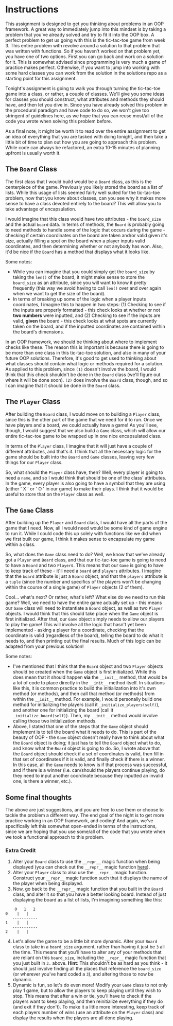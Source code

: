 # Instructions

This assignment is designed to get you thinking about problems in an OOP framework. A great way to immediately jump into this mindset is by taking a problem that you've already solved and try to fit it into the OOP box. A perfect problem to get us going with this is the tic-tac-toe game from week 3. This entire problem with revolve around a solution to that problem that was written with functions. So if you haven't worked on that problem yet, you have one of two options. First you can go back and work on a solution for it. This is somewhat advised since programming is very much a game of practice makes perfect. Otherwise, if you want to jump into working with some hard classes you can work from the solution in the solutions repo as a starting point for this assignment.

Tonight's assignment is going to walk you through turning the tic-tac-toe game into a class, or rather, a couple of classes. We'll give you some ideas for classes you should construct, what attributes and methods they should have, and then let you dive in. Since you have already solved this problem in the procedural paradigm and have code to do so, we won't give too stringent of guidelines here, as we hope that you can reuse most/all of the code you wrote when solving this problem before. 

As a final note, it might be worth it to read over the entire assignment to get an idea of everything that you are tasked with doing tonight, and then take a little bit of time to plan out how you are going to approach this problem. While code can always be refactored, an extra 10-15 minutes of planning upfront is usually worth it.

## The `Board` Class

The first class that I would build would be a `Board` class, as this is the centerpiece of the game. Previously you likely stored the board as a list of lists. While this usage of lists seemed fairly well suited for the tic-tac-toe problem, now that you know about classes, can you see why it makes more sense to have a class devoted entirely to the board? This will allow you to take advantage of encapsulation.

I would imagine that this class would have two attributes - the `board_size` and the actual `board` data. In terms of methods, the `Board` is probably going to need methods to handle some of the logic that occurs during the game - checking if certain coordinates on the board are taken and/or valid given it's size, actually filling a spot on the board when a player inputs valid coordinates, and then determining whether or not anybody has won. Also, it'd be nice if the `Board` has a method that displays what it looks like.

Some notes: 

* While you can imagine that you could simply get the `board_size` by taking the `len()` of the board, it might make sense to store the `board_size` as an attribute, since you will want to know it pretty frequently (this way we avoid having to call `len()` over and over again when we want to get the size of the board). 
* In terms of breaking up some of the logic when a player inputs coordinates, I imagine this to happen in two steps: (1) Checking to see if the inputs are properly formatted - this check looks at whether or not **two numbers** were inputted, and (2) Checking to see if the inputs are valid, **given** the board - this check looks at what spots are currently taken on the board, and if the inputted coordinates are contained within the board's dimensions. 

In an OOP framework, we should be thinking about where to implement checks like these. The reason this is important is because there is going to be more than one class in this tic-tac-toe solution, and also in many of your future OOP solutions. Therefore, it's good to get used to thinking about what classes should contain what logic or methods required for a solution. As applied to this problem, since `(1)` doesn't involve the board, I would think that this check shouldn't be done in the `Board` class (we'll figure out where it will be done soon). `(2)` does involve the `Board` class, though, and so I can imagine that it should be done in the `Board` class.

## The `Player` Class

After building the `Board` class, I would move on to building a `Player` class, since this is the other part of the game that we need for it to run. Once we have players and a board, we could actually have a game! As you'll see, though, I would suggest that we also build a `Game` class, which will allow our entire tic-tac-toe game to be wrapped up in one nice encapsulated class.  

In terms of the `Player` class, I imagine that it will just have a couple of different attributes, and that's it. I think that all the necessary logic for the game should be built into the `Board` and `Game` classes, leaving very few things for our `Player` class. 

So, what should the `Player` class have, then? Well, every player is going to need a `name`, and so I would think that should be one of the class' attributes. In the game, every player is also going to have a symbol that they are using (either ' X ' or ' O ' in our game) to make their plays. I think that it would be useful to store that on the `Player` class as well. 

## The `Game` Class

After building up the `Player` and `Board` class, I would have all the parts of the game that I need. Now, all I would need would be some kind of game engine to run it. While I could code this up solely with functions like we did when we first built our game, I think it makes sense to encapsulate my game within a class. 

So, what does the `Game` class need to do? Well, we know that we've already got a `Player` and `Board` class, and that our tic-tac-toe game is going to need to have a `Board` and two `Player`s. This means that our `Game` is going to have to keep track of these - it'll need a `board` and `players` attributes. I imagine that the `board` attribute is just a `Board` object, and that the `players` attribute is a `tuple` (since the number and specifics of the players won't be changing within the course of a single game) of `Player` objects (2 of them).

Cool... what's next? Or rather, what's left? What else do we need to run this game? Well, we need to have the entire game actually set up - this means our `Game` class will need to instantiate a `Board` object, as well as two `Player` objects. I would think that this should take place when the `Game` object is first initialized.  After that, our `Game` object simply needs to allow our players to play the game! This will involve all the logic that hasn't yet been implemented - asking a player for a coordinate, checking that the coordinate is valid (regardless of the board), telling the board to do what it needs to, and then printing out the final results. Much of this logic can be adapted from your previous solution!

Some notes: 

* I've mentioned that I think that the `Board` object and two `Player` objects should be created when the `Game` object is first initialized. While this does mean that it should happen **via** the `__init__` method, that would be a lot of code to place directly in the `__init__`  method itself. In situations like this, it is common practice to build the initialization into it's own method (or methods), and then call that method (or methods) from within the `__init__` method. For example, I would personally build one method for initializing the players (call it `_initialize_players(self)`), and another one for initializing the board (call it `_initialize_board(self)`). Then, my `__init__` method would involve calling those two initialization methods. 
* Above, I stated that one of the steps that the `Game` object should implement is to tell the board what it needs to do. This is part of the beauty of OOP - the `Game` object doesn't really have to think about what the `Board` object is doing; it just has to tell the `Board` object what to do, and know what the `Board` object is going to do. So, I wrote above that the `Board` object should check if a set of coordinates is valid, then fill in that set of coordinates if it is valid, and finally check if there is a winner. In this case, all the `Game` needs to know is if that process was successful, and if there is a winner (i.e. can/should the players continue playing, do they need to input another coordinate because they inputted an invalid one, is there a winner, etc.).  

## Some final thoughts

The above are just suggestions, and you are free to use them or choose to tackle the problem a different way. The end goal of the night is to get more practice working in an OOP framework, and coding! And again, we've specifically left this somewhat open-ended in terms of the instructions, since we are hoping that you use some/all of the code that you wrote when we took a functional approach to this problem. 

### Extra Credit

1. Alter your `Board` class to use the `__repr__` magic function when being displayed (you can check out the `__repr__` magic function [here](http://www.rafekettler.com/magicmethods.html#representations)). 
2. Alter your `Player` class to also use the `__repr__` magic function. Construct your `__repr__` magic function such that it displays the name of the player when being displayed. 
3. Now, go back to the `__repr__` magic function that you built in the `Board` class, and alter it so that you have a better looking board. Instead of just displaying the board as a list of lists, I'm imagining something like this: 

 ```
     0   1   2
 0    |   |  
    -----------
 1    |   | 
    -----------
 2    |   | 
```
4. Let's allow the game to be a little bit more dynamic. Alter your `Board` class to take in a `board_size` argument, rather than having it just be `3` all the time. This means that you'll have to alter any of your methods that are reliant on this `board_size`, including the `__repr__` magic function that you just built in `3.` above. **Hint**: This shouldn't be as hard as you think - it should just involve finding all the places that reference the `board_size` (or wherever you've hard coded a `3`), and altering those to now be dynamic. 
5. Dynamic is fun, so let's do even more! Modify your `Game` class to not only play 1 game, but to allow the players to keep playing until they wish to stop. This means that after a win or tie, you'll have to check if the players want to keep playing, and then reinitialize everything if they do (and exit if they don't). To make it a little more interesting, keep track of each players number of wins (use an attribute on the `Player` class) and display the results when the players are all done playing.  
